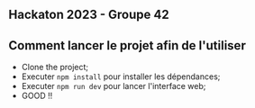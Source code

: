 ## Hackaton 2023 - Groupe 42

## Comment lancer le projet afin de l'utiliser

- Clone the project;
- Executer `npm install` pour installer les dépendances;
- Executer `npm run dev` pour lancer l'interface web;
- GOOD !!
